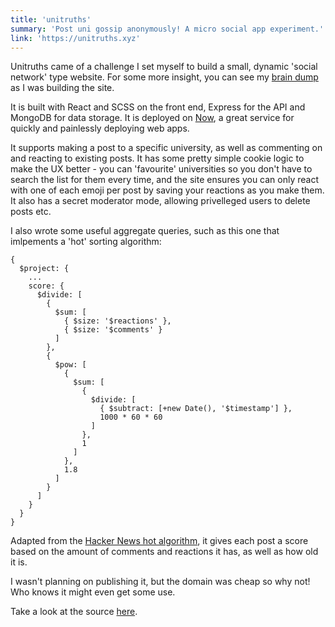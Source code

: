 ```yaml
---
title: 'unitruths'
summary: 'Post uni gossip anonymously! A micro social app experiment.'
link: 'https://unitruths.xyz'
---
```


Unitruths came of a challenge I set myself to build a small, dynamic 'social network' type website. For some more insight, you can see my [brain dump](https://www.notion.so/tdjsnelling/unitruths-xyz-29e6df839bf14433bf698f1e3b38ab19) as I was building the site.

It is built with React and SCSS on the front end, Express for the API and MongoDB for data storage. It is deployed on [Now](https://zeit.co/now), a great service for quickly and painlessly deploying web apps.

It supports making a post to a specific university, as well as commenting on and reacting to existing posts. It has some pretty simple cookie logic to make the UX better - you can 'favourite' universities so you don't have to search the list for them every time, and the site ensures you can only react with one of each emoji per post by saving your reactions as you make them. It also has a secret moderator mode, allowing privelleged users to delete posts etc.

I also wrote some useful aggregate queries, such as this one that imlpements a 'hot' sorting algorithm:

```
{
  $project: {
    ...
    score: {
      $divide: [
        {
          $sum: [
            { $size: '$reactions' },
            { $size: '$comments' }
          ]
        },
        {
          $pow: [
            {
              $sum: [
                {
                  $divide: [
                    { $subtract: [+new Date(), '$timestamp'] },
                    1000 * 60 * 60
                  ]
                },
                1
              ]
            },
            1.8
          ]
        }
      ]
    }
  }
}
```

Adapted from the [Hacker News hot algorithm](https://medium.com/hacking-and-gonzo/how-hacker-news-ranking-algorithm-works-1d9b0cf2c08d), it gives each post a score based on the amount of comments and reactions it has, as well as how old it is.

I wasn't planning on publishing it, but the domain was cheap so why not! Who knows it might even get some use.

Take a look at the source [here](https://github.com/tdjsnelling/unitruths).
